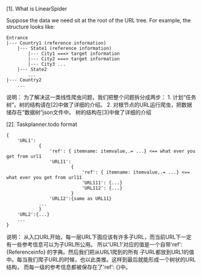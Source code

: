 [1]. What is LinearSpider

Suppose the data we need sit at the root of the URL tree. For example, the structure
looks like:

	Entrance
	|--- Country1 (reference information)
		|--- State1 (reference information)
			|--- City1 ===> target information
			|--- City2 ===> target information
			|--- City3 ...
		|--- State2
			...
	|--- Country2
		...

说明：
	为了解决这一类线性爬虫问题，我们把整个问题拆分成两步：
		1. 计划“任务树”。树的结构请在[2]中做了详细的介绍。
		2. 对根节点的URL运行爬虫，把数据储存在“数据树”json文件中。
		   树的结构在[3]中做了详细的介绍


[2]. Taskplanner.todo format

	{
		'URL1': 
				{
					'ref': { itemname: itemvalue,.= ...} <== what ever you get from url1
					'URL11':
							{
								'ref': { itemname: itemvalue,.= ...} <== what ever you get from url11
								'URL111': {...}
								'URL112': {...}
							}
					'URL12':{same as URL11}
				...
				}
		'URL2':{...}
		...
	}

说明：
	从入口URL开始，每一层URL下面应该有许多子URL，而当前URL下一定有一些参考信息可以为子URL所公用。
	所以'URL1'对应的值是一个自带'ref': {Referenceinfo} 的字典。然后我们把从URL1爬到的所有
	子URL都放到URL1的值中。每当我们爬子URL的时候，也以此类推。这样到最后就能形成一个树状的URL结构，
	而每一级的参考信息都被保存在了'ref': {}中。